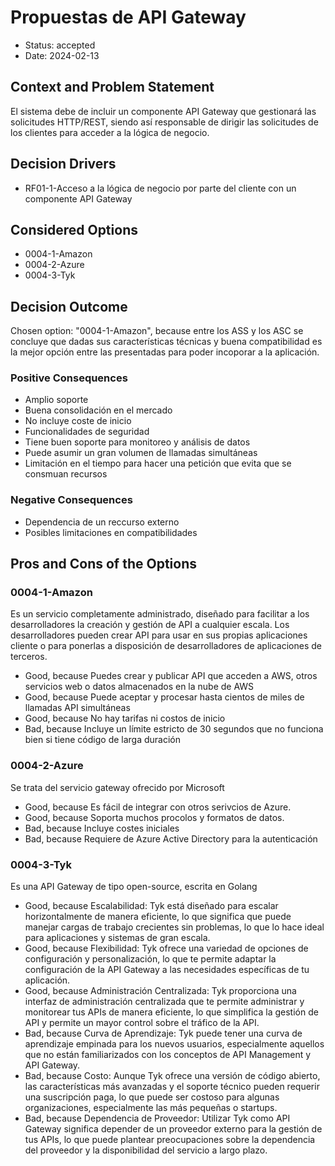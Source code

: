 # Propuestas de API Gateway

* Status: accepted
* Date: 2024-02-13

## Context and Problem Statement

El sistema debe de incluir un componente API Gateway que gestionará las solicitudes HTTP/REST, siendo así responsable de dirigir las solicitudes de los clientes para acceder a la lógica de negocio.

## Decision Drivers

* RF01-1-Acceso a la lógica de negocio por parte del cliente con un componente API Gateway

## Considered Options

* 0004-1-Amazon
* 0004-2-Azure
* 0004-3-Tyk

## Decision Outcome

Chosen option: "0004-1-Amazon", because entre los ASS y los ASC se concluye que dadas sus características técnicas y buena compatibilidad es la mejor opción entre las presentadas para poder incoporar a la aplicación.

### Positive Consequences

* Amplio soporte
* Buena consolidación en el mercado
* No incluye coste de inicio
* Funcionalidades de seguridad
* Tiene buen soporte para monitoreo y análisis de datos
* Puede asumir un gran volumen de llamadas simultáneas
* Limitación en el tiempo para hacer una petición que evita que se consmuan recursos

### Negative Consequences

* Dependencia de un reccurso externo
* Posibles limitaciones en compatibilidades

## Pros and Cons of the Options

### 0004-1-Amazon

Es un servicio completamente administrado, diseñado para facilitar a los desarrolladores la creación y gestión de API a cualquier escala. Los desarrolladores pueden crear API para usar en sus propias aplicaciones cliente o para ponerlas a disposición de desarrolladores de aplicaciones de terceros.

* Good, because Puedes crear y publicar API que acceden a AWS, otros servicios web o datos almacenados en la nube de AWS
* Good, because Puede aceptar y procesar hasta cientos de miles de llamadas API simultáneas
* Good, because No hay tarifas ni costos de inicio
* Bad, because Incluye un límite estricto de 30 segundos que no funciona bien si tiene código de larga duración

### 0004-2-Azure

Se trata del servicio gateway ofrecido por Microsoft

* Good, because Es fácil de integrar con otros serivcios de Azure.
* Good, because Soporta muchos procolos y formatos de datos.
* Bad, because Incluye costes iniciales
* Bad, because Requiere de Azure Active Directory para la autenticación

### 0004-3-Tyk

Es una API Gateway de tipo open-source, escrita en Golang

* Good, because Escalabilidad: Tyk está diseñado para escalar horizontalmente de manera eficiente, lo que significa que puede manejar cargas de trabajo crecientes sin problemas, lo que lo hace ideal para aplicaciones y sistemas de gran escala.
* Good, because Flexibilidad: Tyk ofrece una variedad de opciones de configuración y personalización, lo que te permite adaptar la configuración de la API Gateway a las necesidades específicas de tu aplicación.
* Good, because Administración Centralizada: Tyk proporciona una interfaz de administración centralizada que te permite administrar y monitorear tus APIs de manera eficiente, lo que simplifica la gestión de API y permite un mayor control sobre el tráfico de la API.
* Bad, because Curva de Aprendizaje: Tyk puede tener una curva de aprendizaje empinada para los nuevos usuarios, especialmente aquellos que no están familiarizados con los conceptos de API Management y API Gateway.
* Bad, because Costo: Aunque Tyk ofrece una versión de código abierto, las características más avanzadas y el soporte técnico pueden requerir una suscripción paga, lo que puede ser costoso para algunas organizaciones, especialmente las más pequeñas o startups.
* Bad, because Dependencia de Proveedor: Utilizar Tyk como API Gateway significa depender de un proveedor externo para la gestión de tus APIs, lo que puede plantear preocupaciones sobre la dependencia del proveedor y la disponibilidad del servicio a largo plazo.
